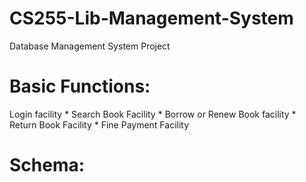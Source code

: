 # CS255-Lib-Management-System
 Database Management System Project
 
 # Basic Functions:
  Login facility
    * Search Book Facility
    * Borrow or Renew Book facility
    * Return Book Facility
    * Fine Payment Facility

# Schema:
